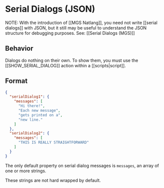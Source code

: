 # Serial Dialogs (JSON)

NOTE: With the introduction of [[MGS Natlang]], you need not write [[serial dialogs]] with JSON, but it still may be useful to understand the JSON structure for debugging purposes. See: [[Serial Dialogs (MGS)]]

## Behavior

Dialogs do nothing on their own. To show them, you must use the [[SHOW_SERIAL_DIALOG]] action within a [[scripts|script]].

## Format

```json
{
  "serialDialog1": {
    "messages": [
      "Hi there!",
      "Each new message",
      "gets printed on a",
      "new line."
    ]
  },
  "serialDialog2": {
    "messages": [
      "THIS IS REALLY STRAIGHTFORWARD"
    ]
  }
}
```

The only default property on serial dialog messages is `messages`, an array of one or more strings.

These strings are not hard wrapped by default.
